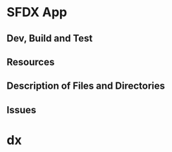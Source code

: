 # SFDX  App

## Dev, Build and Test


## Resources


## Description of Files and Directories


## Issues


# dx
